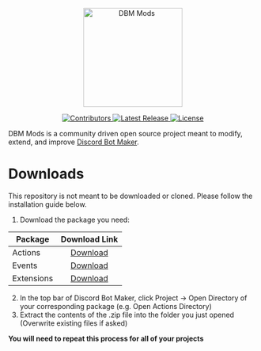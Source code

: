 <p align="center">
  <a title="DBM Mods" href="https://discord.gg/3QxkZPK" target="_blank">
    <img src="https://dl.dropboxusercontent.com/s/h1bscek2emoa1p2/mods-logo-dark.png" width="200" alt="DBM Mods" />
  </a>
</p>
<p align="center">
  <a title="Contributors" href="https://github.com/dbm-network/mods/contributors" target="_blank">
    <img src="https://img.shields.io/github/contributors/dbm-network/mods.svg?style=flat-square" alt="Contributors" />
  </a>
  <a title="Release" href="https://github.com/dbm-network/mods/releases" target="_blank">
    <img src="https://img.shields.io/github/release/dbm-network/mods.svg?style=flat-square" alt="Latest Release" />
  </a>
  <a title="License" href="https://github.com/dbm-network/mods/blob/master/LICENSE.md" target="_blank">
    <img src="https://img.shields.io/github/license/dbm-network/mods.svg?style=flat-square" alt="License" />
  </a>
</p>

DBM Mods is a community driven open source project meant to modify, extend, and improve [Discord Bot Maker](https://store.steampowered.com/app/682130/Discord_Bot_Maker/).

# Downloads

This repository is not meant to be downloaded or cloned. Please follow the installation guide below.

1.  Download the package you need:

| Package    |                                                         Download Link                                                        |
|------------|:----------------------------------------------------------------------------------------------------------------------------:|
| Actions    | [Download](https://dbm-network.github.io/download-git/#/home?url=https://github.com/dbm-network/mods/tree/master/actions)    |
| Events     | [Download](https://dbm-network.github.io/download-git/#/home?url=https://github.com/dbm-network/mods/tree/master/events)     |
| Extensions | [Download](https://dbm-network.github.io/download-git/#/home?url=https://github.com/dbm-network/mods/tree/master/extensions) |

2.  In the top bar of Discord Bot Maker, click Project → Open Directory of your corresponding package (e.g. Open Actions Directory)
3.  Extract the contents of the .zip file into the folder you just opened
    (Overwrite existing files if asked)

**You will need to repeat this process for all of your projects**
